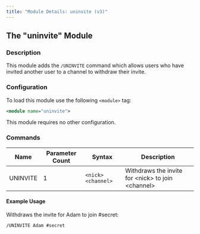 ```yaml
---
title: "Module Details: uninvite (v3)"
---
```


## The "uninvite" Module

### Description

This module adds the `/UNINVITE` command which allows users who have invited another user to a channel to withdraw their invite.

### Configuration

To load this module use the following `<module>` tag:

```xml
<module name="uninvite">
```

This module requires no other configuration.

### Commands

Name     | Parameter Count | Syntax             | Description
-------- | --------------- | ------------------ | -----------
UNINVITE | 1               | `<nick> <channel>` | Withdraws the invite for &lt;nick&gt; to join &lt;channel&gt;

#### Example Usage

Withdraws the invite for Adam to join #secret:

```plaintext
/UNINVITE Adam #secret
```
